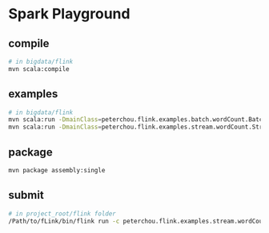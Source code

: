 # Spark Playground

## compile

``` bash
# in bigdata/flink
mvn scala:compile
```


## examples

``` bash
# in bigdata/flink
mvn scala:run -DmainClass=peterchou.flink.examples.batch.wordCount.BatchWordCount
mvn scala:run -DmainClass=peterchou.flink.examples.stream.wordCount.StreamWordCount -DaddArgs="--host|localhost|--port|9999"
```

## package

``` bash
mvn package assembly:single
```

## submit

``` bash
# in project_root/flink folder
/Path/to/fLink/bin/flink run -c peterchou.flink.examples.stream.wordCount.StreamWordCount -p 1 ./target/flink-1.0-SNAPSHOT-jar-with-dependencies.jar --host localhost --port 9999
```
